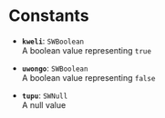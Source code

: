 # Constants

- **`kweli`**: `SWBoolean`<br/>
  A boolean value representing `true`

- **`uwongo`**: `SWBoolean`</br>
  A boolean value representing `false`

- **`tupu`**: `SWNull`<br/>
  A null value
